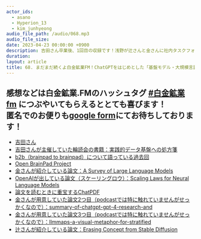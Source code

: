 ```yaml
---
actor_ids:
  - asano
  - Hyperion_13
  - kim_junhyeong
audio_file_path: /audio/068.mp3
audio_file_size: 
date: 2023-04-23 00:00:00 +0900
description: 吉田さん卒業後、1回目の収録です！浅野が辻さんと金さんに社内タスクフォースについて聞く回
duration: 
layout: article
title: 68. まだまだ続くよ白金鉱業FM！ChatGPTをはじめとした「基盤モデル・大規模言語モデル 社内タスクフォース」の話！
---
```

感想などは白金鉱業.FMのハッシュタグ [#白金鉱業fm](https://twitter.com/search?q=%23%E7%99%BD%E9%87%91%E9%89%B1%E6%A5%ADfm&src=typed_query) につぶやいてもらえるととても喜びます！  
匿名でのお便りも[google form](https://forms.gle/pRVNhjrhk8F88T228)にてお待ちしております！  
---
- [吉田さん](https://twitter.com/yutatatatata)
- [吉田さんが主催していた輪読会の書籍：実践的データ基盤への処方箋](https://amzn.asia/d/3sebBCL)
- [b2b（brainpad to brainpad）について語っている過去回](https://shirokane-kougyou.github.io/episode/51)
- [Open BrainPad Project](https://twitter.com/Open_BrainPad?s=20)
- [金さんが紹介している論文：A Survey of Large Language Models](https://arxiv.org/abs/2303.18223)
- [OpenAIが出している論文（スケーリングロウ）：Scaling Laws for Neural Language Models](https://arxiv.org/abs/2001.08361)
- [論文を読むときに重宝するChatPDF](https://www.chatpdf.com/)
- [金さんが用意していた論文2つ目（podcastでは特に触れていませんがせっかくなので）：summary-of-chatgpt-gpt-4-research-and](https://paperswithcode.com/paper/summary-of-chatgpt-gpt-4-research-and)
- [金さんが用意していた論文3つ目（podcastでは特に触れていませんがせっかくなので）：llmmaps-a-visual-metaphor-for-stratified](https://paperswithcode.com/paper/llmmaps-a-visual-metaphor-for-stratified)
- [辻さんが紹介している論文：Erasing Concept from Stable Diffusion](https://twitter.com/Open_BrainPad/status/1645945827712696320?s=20)